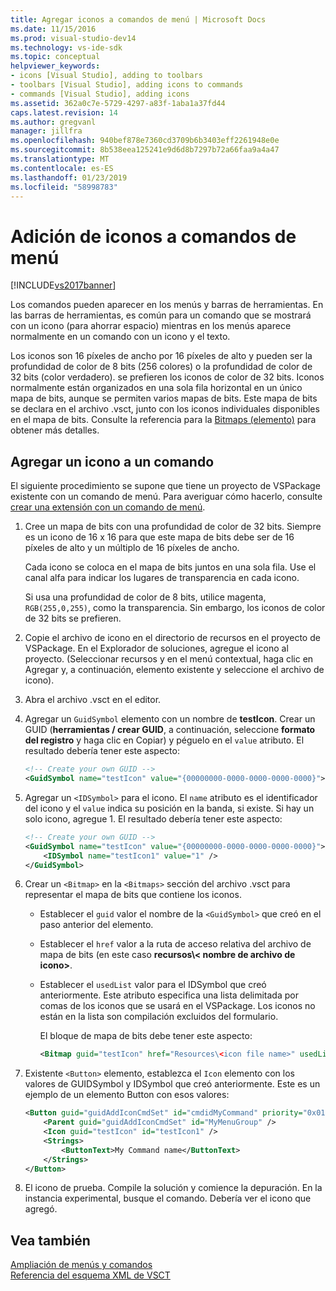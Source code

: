 ```yaml
---
title: Agregar iconos a comandos de menú | Microsoft Docs
ms.date: 11/15/2016
ms.prod: visual-studio-dev14
ms.technology: vs-ide-sdk
ms.topic: conceptual
helpviewer_keywords:
- icons [Visual Studio], adding to toolbars
- toolbars [Visual Studio], adding icons to commands
- commands [Visual Studio], adding icons
ms.assetid: 362a0c7e-5729-4297-a83f-1aba1a37fd44
caps.latest.revision: 14
ms.author: gregvanl
manager: jillfra
ms.openlocfilehash: 940bef878e7360cd3709b6b3403eff2261948e0e
ms.sourcegitcommit: 8b538eea125241e9d6d8b7297b72a66faa9a4a47
ms.translationtype: MT
ms.contentlocale: es-ES
ms.lasthandoff: 01/23/2019
ms.locfileid: "58998783"
---
```

# <a name="adding-icons-to-menu-commands"></a>Adición de iconos a comandos de menú
[!INCLUDE[vs2017banner](../includes/vs2017banner.md)]

Los comandos pueden aparecer en los menús y barras de herramientas. En las barras de herramientas, es común para un comando que se mostrará con un icono (para ahorrar espacio) mientras en los menús aparece normalmente en un comando con un icono y el texto.  
  
 Los iconos son 16 píxeles de ancho por 16 píxeles de alto y pueden ser la profundidad de color de 8 bits (256 colores) o la profundidad de color de 32 bits (color verdadero). se prefieren los iconos de color de 32 bits. Iconos normalmente están organizados en una sola fila horizontal en un único mapa de bits, aunque se permiten varios mapas de bits. Este mapa de bits se declara en el archivo .vsct, junto con los iconos individuales disponibles en el mapa de bits. Consulte la referencia para la [Bitmaps (elemento)](../extensibility/bitmaps-element.md) para obtener más detalles.  
  
## <a name="adding-an-icon-to-a-command"></a>Agregar un icono a un comando  
 El siguiente procedimiento se supone que tiene un proyecto de VSPackage existente con un comando de menú. Para averiguar cómo hacerlo, consulte [crear una extensión con un comando de menú](../extensibility/creating-an-extension-with-a-menu-command.md).  
  
1.  Cree un mapa de bits con una profundidad de color de 32 bits. Siempre es un icono de 16 x 16 para que este mapa de bits debe ser de 16 píxeles de alto y un múltiplo de 16 píxeles de ancho.  
  
     Cada icono se coloca en el mapa de bits juntos en una sola fila. Use el canal alfa para indicar los lugares de transparencia en cada icono.  
  
     Si usa una profundidad de color de 8 bits, utilice magenta, `RGB(255,0,255)`, como la transparencia. Sin embargo, los iconos de color de 32 bits se prefieren.  
  
2.  Copie el archivo de icono en el directorio de recursos en el proyecto de VSPackage. En el Explorador de soluciones, agregue el icono al proyecto. (Seleccionar recursos y en el menú contextual, haga clic en Agregar y, a continuación, elemento existente y seleccione el archivo de icono).  
  
3.  Abra el archivo .vsct en el editor.  
  
4.  Agregar un `GuidSymbol` elemento con un nombre de **testIcon**. Crear un GUID (**herramientas / crear GUID**, a continuación, seleccione **formato del registro** y haga clic en Copiar) y péguelo en el `value` atributo. El resultado debería tener este aspecto:  
  
    ```xml  
    <!-- Create your own GUID -->  
    <GuidSymbol name="testIcon" value="{00000000-0000-0000-0000-0000}">  
    ```  
  
5.  Agregar un `<IDSymbol>` para el icono. El `name` atributo es el identificador del icono y el `value` indica su posición en la banda, si existe. Si hay un solo icono, agregue 1. El resultado debería tener este aspecto:  
  
    ```xml  
    <!-- Create your own GUID -->  
    <GuidSymbol name="testIcon" value="{00000000-0000-0000-0000-0000}">  
        <IDSymbol name="testIcon1" value="1" />  
    </GuidSymbol>  
    ```  
  
6.  Crear un `<Bitmap>` en la `<Bitmaps>` sección del archivo .vsct para representar el mapa de bits que contiene los iconos.  
  
    -   Establecer el `guid` valor el nombre de la `<GuidSymbol>` que creó en el paso anterior del elemento.  
  
    -   Establecer el `href` valor a la ruta de acceso relativa del archivo de mapa de bits (en este caso **recursos\\< nombre de archivo de icono\>**.  
  
    -   Establecer el `usedList` valor para el IDSymbol que creó anteriormente. Este atributo especifica una lista delimitada por comas de los iconos que se usará en el VSPackage. Los iconos no están en la lista son compilación excluidos del formulario.  
  
         El bloque de mapa de bits debe tener este aspecto:  
  
        ```xml  
        <Bitmap guid="testIcon" href="Resources\<icon file name>" usedList="testIcon1"/>  
        ```  
  
7.  Existente `<Button>` elemento, establezca el `Icon` elemento con los valores de GUIDSymbol y IDSymbol que creó anteriormente. Este es un ejemplo de un elemento Button con esos valores:  
  
    ```xml  
    <Button guid="guidAddIconCmdSet" id="cmdidMyCommand" priority="0x0100" type="Button">  
        <Parent guid="guidAddIconCmdSet" id="MyMenuGroup" />  
        <Icon guid="testIcon" id="testIcon1" />  
        <Strings>  
            <ButtonText>My Command name</ButtonText>  
        </Strings>  
    </Button>  
    ```  
  
8.  El icono de prueba. Compile la solución y comience la depuración. En la instancia experimental, busque el comando. Debería ver el icono que agregó.  
  
## <a name="see-also"></a>Vea también  
 [Ampliación de menús y comandos](../extensibility/extending-menus-and-commands.md)   
 [Referencia del esquema XML de VSCT](../extensibility/vsct-xml-schema-reference.md)
